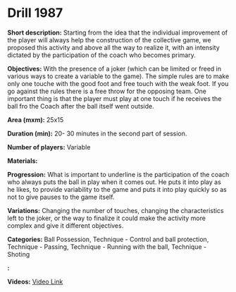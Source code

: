 # Drill 1987

**Short description:**
Starting from the idea that the individual improvement of the player will always help the construction of the collective game, we proposed this activity and above all the way to realize it, with an intensity dictated by the participation of the coach who becomes primary.

**Objectives:**
With the presence of a joker (which can be limited or freed in various ways to create a variable to the game). The simple rules are to make only one touche with the good foot and free touch with the weak foot. If you go against the rules there is a free throw for the opposing team. One important thing is that the player must play at one touch if he receives the ball fro the Coach after the ball itself went outside.

**Area (mxm):**
25x15

**Duration (min):**
20- 30 minutes in the second part of session.

**Number of players:**
Variable

**Materials:**


**Progression:**
What is important to underline is the participation of the coach who always puts the ball in play when it comes out. He puts it into play as he likes, to provide variability to the game and puts it into play quickly so as not to give pauses to the game itself.

**Variations:**
Changing the number of touches, changing the characteristics left to the joker, or the way to finalize it could make the activity more complex and give it different objectives.

**Categories:**
Ball Possession, Technique - Control and ball protection, Technique - Passing, Technique - Running with the ball, Technique - Shoting

**:**


**Videos:**
[Video Link](https://www.youtube.com/embed/R_tCbTLWw18)

